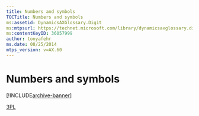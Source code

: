 ```yaml
---
title: Numbers and symbols
TOCTitle: Numbers and symbols
ms:assetid: DynamicsAXGlossary.Digit
ms:mtpsurl: https://technet.microsoft.com/library/dynamicsaxglossary.digit(v=AX.60)
ms:contentKeyID: 36057999
author: tonyafehr
ms.date: 08/25/2014
mtps_version: v=AX.60
---
```


# Numbers and symbols


[!INCLUDE[archive-banner](includes/archive-banner.md)]

[3PL](3pl.md)

  


